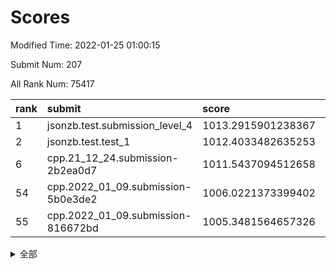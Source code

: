 # Scores

Modified Time: 2022-01-25 01:00:15

Submit Num: 207

All Rank Num: 75417

| rank |               submit               |       score        |       sigma        | pk_num |
| :--- | :--------------------------------- | :----------------- | :----------------- | :----- |
| 1    | jsonzb.test.submission_level_4     | 1013.2915901238367 | 0.8189685152912274 | 1461   |
| 2    | jsonzb.test.test_1                 | 1012.4033482635253 | 0.8041561855862    | 1458   |
| 6    | cpp.21_12_24.submission-2b2ea0d7   | 1011.5437094512658 | 0.7956819802941392 | 1458   |
| 54   | cpp.2022_01_09.submission-5b0e3de2 | 1006.0221373399402 | 0.7294345237990332 | 1456   |
| 55   | cpp.2022_01_09.submission-816672bd | 1005.3481564657326 | 0.7147082494318239 | 1454   |


<details>
<summary>全部</summary>

| rank |                 submit                 |       score        |       sigma        | pk_num |
| :--- | :------------------------------------- | :----------------- | :----------------- | :----- |
| 1    | jsonzb.test.submission_level_4         | 1013.2915901238367 | 0.8189685152912274 | 1461   |
| 2    | jsonzb.test.test_1                     | 1012.4033482635253 | 0.8041561855862    | 1458   |
| 3    | gobigger.level_3.submission_level_3_6  | 1012.1922951966628 | 0.8178248753147286 | 1455   |
| 4    | gobigger.level_3.submission_level_3_1  | 1011.9883093007528 | 0.7911124363135094 | 1462   |
| 5    | gobigger.level_3.submission_level_3_4  | 1011.8714087942739 | 0.7884952391818351 | 1453   |
| 6    | cpp.21_12_24.submission-2b2ea0d7       | 1011.5437094512658 | 0.7956819802941392 | 1458   |
| 7    | gobigger.level_3.submission_level_3_41 | 1011.4745739584879 | 0.7751724063090061 | 1461   |
| 8    | gobigger.level_3.submission_level_3_45 | 1011.3979195823472 | 0.7700664708579659 | 1458   |
| 9    | gobigger.level_3.submission_level_3_38 | 1011.3691909370858 | 0.795735585466856  | 1454   |
| 10   | gobigger.level_3.submission_level_3_29 | 1010.8294130041942 | 0.7796894070161826 | 1455   |
| 11   | gobigger.level_3.submission_level_3_36 | 1010.8258456882979 | 0.7653383805936067 | 1457   |
| 12   | gobigger.level_3.submission_level_3_15 | 1010.7065264170996 | 0.7475939328480545 | 1458   |
| 13   | gobigger.level_3.submission_level_3_28 | 1010.7057802613089 | 0.7860818404028629 | 1460   |
| 14   | gobigger.level_3.submission_level_3_5  | 1010.6983806528251 | 0.7623969722125936 | 1460   |
| 15   | gobigger.level_3.submission_level_3_12 | 1010.5939058314535 | 0.7659119233813888 | 1454   |
| 16   | gobigger.level_3.submission_level_3_2  | 1010.4665931143791 | 0.7689840257961004 | 1455   |
| 17   | gobigger.level_3.submission_level_3_46 | 1010.4207692205863 | 0.7444135273847022 | 1452   |
| 18   | gobigger.level_3.submission_level_3_14 | 1010.3649771077661 | 0.7682811073607716 | 1455   |
| 19   | gobigger.level_3.submission_level_3_47 | 1010.3198662162332 | 0.766637748791554  | 1455   |
| 20   | gobigger.level_3.submission_level_3_27 | 1010.2653666999871 | 0.768781893413543  | 1455   |
| 21   | gobigger.level_3.submission_level_3_21 | 1010.2566101733548 | 0.7650438691429773 | 1458   |
| 22   | gobigger.level_3.submission_level_3_40 | 1010.2186714228881 | 0.7696218890704419 | 1458   |
| 23   | gobigger.level_3.submission_level_3_8  | 1010.2149405720954 | 0.752679207158934  | 1453   |
| 24   | gobigger.level_3.submission_level_3_37 | 1010.2094091844705 | 0.7570217486664174 | 1455   |
| 25   | gobigger.level_3.submission_level_3_34 | 1010.2019219416914 | 0.7687235531177441 | 1455   |
| 26   | gobigger.level_3.submission_level_3_49 | 1010.1761847870878 | 0.7539194789082742 | 1462   |
| 27   | gobigger.level_3.submission_level_3_33 | 1010.1754806032927 | 0.7527492167836269 | 1458   |
| 28   | gobigger.level_3.submission_level_3_35 | 1010.1500082409282 | 0.7517187110618071 | 1460   |
| 29   | gobigger.level_3.submission_level_3_32 | 1010.105102020808  | 0.7548208642905735 | 1457   |
| 30   | gobigger.level_3.submission_level_3_0  | 1009.8864239613766 | 0.7655712464345277 | 1458   |
| 31   | gobigger.level_3.submission_level_3_48 | 1009.8318846720726 | 0.7786763475899079 | 1462   |
| 32   | gobigger.level_3.submission_level_3_44 | 1009.8197361135328 | 0.7493026181249163 | 1459   |
| 33   | gobigger.level_3.submission_level_3_7  | 1009.7381730619528 | 0.7892267534779526 | 1457   |
| 34   | gobigger.level_3.submission_level_3_11 | 1009.7350291904024 | 0.7713684270958296 | 1458   |
| 35   | gobigger.level_3.submission_level_3_26 | 1009.4812818706254 | 0.7471591944679689 | 1453   |
| 36   | gobigger.level_3.submission_level_3_19 | 1009.4627860673809 | 0.749788985400284  | 1457   |
| 37   | gobigger.level_3.submission_level_3_13 | 1009.4311706705867 | 0.7653613766183638 | 1460   |
| 38   | gobigger.level_3.submission_level_3_16 | 1009.4291893426208 | 0.7678850440735868 | 1456   |
| 39   | gobigger.level_3.submission_level_3_17 | 1009.4265844327942 | 0.7497191562131015 | 1456   |
| 40   | gobigger.level_3.submission_level_3_39 | 1009.3658099577326 | 0.756982013848726  | 1462   |
| 41   | gobigger.level_3.submission_level_3_31 | 1009.3379839744634 | 0.7594586765765265 | 1457   |
| 42   | gobigger.level_3.submission_level_3_24 | 1009.2629699577524 | 0.757370113666556  | 1458   |
| 43   | gobigger.level_3.submission_level_3_10 | 1009.251815713487  | 0.7411703133835825 | 1457   |
| 44   | gobigger.level_3.submission_level_3_30 | 1009.2308686644874 | 0.74911316779955   | 1461   |
| 45   | gobigger.level_3.submission_level_3_3  | 1009.2174247041237 | 0.7472774837650749 | 1456   |
| 46   | gobigger.level_3.submission_level_3_42 | 1009.2126370488298 | 0.7451264113092216 | 1462   |
| 47   | gobigger.level_3.submission_level_3_43 | 1009.0786517908053 | 0.7395038358215136 | 1454   |
| 48   | gobigger.level_3.submission_level_3_9  | 1008.8996379052908 | 0.7552942536752191 | 1454   |
| 49   | gobigger.level_3.submission_level_3_23 | 1008.8464089912508 | 0.7813830448550955 | 1461   |
| 50   | gobigger.level_3.submission_level_3_22 | 1008.7820875320692 | 0.7582713500614285 | 1459   |
| 51   | gobigger.level_3.submission_level_3_25 | 1008.4512924357334 | 0.7600686872147469 | 1458   |
| 52   | gobigger.level_3.submission_level_3_20 | 1008.2826539244139 | 0.7585728623202949 | 1457   |
| 53   | gobigger.level_3.submission_level_3_18 | 1007.7782376914048 | 0.7416974986520094 | 1452   |
| 54   | cpp.2022_01_09.submission-5b0e3de2     | 1006.0221373399402 | 0.7294345237990332 | 1456   |
| 55   | cpp.2022_01_09.submission-816672bd     | 1005.3481564657326 | 0.7147082494318239 | 1454   |
| 56   | gobigger.level_1.submission_level_1_32 | 1004.6484347477093 | 0.7280743166506329 | 1453   |
| 57   | gobigger.level_1.submission_level_1_10 | 1004.5876514204446 | 0.723875508131564  | 1455   |
| 58   | gobigger.level_1.submission_level_1_6  | 1004.3329459626561 | 0.7191506719889412 | 1457   |
| 59   | gobigger.level_1.submission_level_1_41 | 1004.2934576160856 | 0.7080382578651746 | 1459   |
| 60   | gobigger.level_1.submission_level_1_23 | 1004.2411283829571 | 0.7331980826540054 | 1459   |
| 61   | gobigger.level_1.submission_level_1_42 | 1004.2012782329122 | 0.7267901472649437 | 1461   |
| 62   | gobigger.level_1.submission_level_1_46 | 1004.0365076147914 | 0.7103817419999205 | 1453   |
| 63   | gobigger.level_1.submission_level_1_8  | 1003.9546929861983 | 0.7150121748544163 | 1460   |
| 64   | gobigger.level_1.submission_level_1_34 | 1003.9189778141298 | 0.7167273399174925 | 1458   |
| 65   | gobigger.level_1.submission_level_1_2  | 1003.9020289395264 | 0.7099569181435275 | 1461   |
| 66   | gobigger.level_1.submission_level_1_36 | 1003.8836029940613 | 0.7138908792392638 | 1454   |
| 67   | gobigger.level_1.submission_level_1_35 | 1003.8631894307287 | 0.7172275701024702 | 1458   |
| 68   | gobigger.level_1.submission_level_1_16 | 1003.71209222838   | 0.7205525368287605 | 1455   |
| 69   | gobigger.level_1.submission_level_1_43 | 1003.7063382794553 | 0.7022804797263101 | 1453   |
| 70   | gobigger.level_1.submission_level_1_19 | 1003.6022954661111 | 0.7270183060904716 | 1463   |
| 71   | gobigger.level_1.submission_level_1_17 | 1003.5264868656125 | 0.7219056309865916 | 1456   |
| 72   | gobigger.level_1.submission_level_1_15 | 1003.4465777178054 | 0.7193034015457399 | 1456   |
| 73   | gobigger.level_1.submission_level_1_20 | 1003.4268695296879 | 0.7151056376529871 | 1450   |
| 74   | gobigger.level_1.submission_level_1_12 | 1003.423228303139  | 0.7034980208770022 | 1458   |
| 75   | gobigger.level_1.submission_level_1_37 | 1003.4225347845455 | 0.7198260937741271 | 1462   |
| 76   | gobigger.level_1.submission_level_1_9  | 1003.4213005293097 | 0.7066548348161034 | 1456   |
| 77   | gobigger.level_1.submission_level_1_45 | 1003.379699500593  | 0.7209981568084642 | 1457   |
| 78   | gobigger.level_1.submission_level_1_38 | 1003.3162164877618 | 0.7250564665450067 | 1461   |
| 79   | gobigger.level_1.submission_level_1_5  | 1003.3156976798944 | 0.7204421831902305 | 1458   |
| 80   | gobigger.level_1.submission_level_1_26 | 1003.214668597142  | 0.7152841644531533 | 1456   |
| 81   | gobigger.level_1.submission_level_1_11 | 1003.2105176335357 | 0.709810683965137  | 1457   |
| 82   | gobigger.level_1.submission_level_1_40 | 1003.1794933857933 | 0.7122635237634957 | 1456   |
| 83   | gobigger.level_1.submission_level_1_4  | 1003.1063495384982 | 0.7127482457133111 | 1458   |
| 84   | gobigger.level_1.submission_level_1_25 | 1003.0621248492812 | 0.7167642914807473 | 1457   |
| 85   | gobigger.level_1.submission_level_1_48 | 1003.0534358664087 | 0.7112146617611582 | 1460   |
| 86   | gobigger.level_1.submission_level_1_28 | 1003.0412626275341 | 0.7029996543335842 | 1461   |
| 87   | gobigger.level_1.submission_level_1_39 | 1003.0063279525168 | 0.7167668935701674 | 1462   |
| 88   | gobigger.level_1.submission_level_1_18 | 1002.9974481403315 | 0.725549217731038  | 1457   |
| 89   | gobigger.level_1.submission_level_1_29 | 1002.9333187408644 | 0.714293369146664  | 1457   |
| 90   | gobigger.level_1.submission_level_1_22 | 1002.6482566429435 | 0.720223414698701  | 1454   |
| 91   | gobigger.level_1.submission_level_1_13 | 1002.6291682084953 | 0.7207826342293336 | 1455   |
| 92   | gobigger.level_1.submission_level_1_1  | 1002.595467807554  | 0.7088968796764257 | 1460   |
| 93   | gobigger.level_1.submission_level_1_7  | 1002.5634682810344 | 0.7154561271164721 | 1453   |
| 94   | gobigger.level_1.submission_level_1_24 | 1002.5554717046994 | 0.7230534944443208 | 1457   |
| 95   | gobigger.level_1.submission_level_1_0  | 1002.3507693899874 | 0.7159324073435267 | 1457   |
| 96   | gobigger.level_1.submission_level_1_3  | 1002.3433757389436 | 0.7258500756919484 | 1461   |
| 97   | gobigger.level_1.submission_level_1_30 | 1002.2055367733366 | 0.7132421721342639 | 1455   |
| 98   | gobigger.level_1.submission_level_1_14 | 1002.1914272117481 | 0.7008063327097513 | 1459   |
| 99   | gobigger.level_1.submission_level_1_49 | 1002.1331545101172 | 0.7065685304623648 | 1459   |
| 100  | gobigger.level_1.submission_level_1_47 | 1002.1052993659467 | 0.7176163565423628 | 1455   |
| 101  | gobigger.level_1.submission_level_1_31 | 1002.074294823897  | 0.7139736695311539 | 1453   |
| 102  | gobigger.level_1.submission_level_1_27 | 1002.0272514408161 | 0.7040740445835689 | 1457   |
| 103  | gobigger.level_1.submission_level_1_33 | 1001.9351718877956 | 0.7185233461676089 | 1455   |
| 104  | gobigger.level_1.submission_level_1_44 | 1001.9063587649333 | 0.708618704590705  | 1457   |
| 105  | gobigger.level_1.submission_level_1_21 | 1001.7892909227547 | 0.7187941414297339 | 1453   |
| 106  | gobigger.random.submission_random_48   | 997.4699251042271  | 0.7117774635375018 | 1455   |
| 107  | gobigger.random.submission_random_19   | 997.3425411683628  | 0.716309926564549  | 1462   |
| 108  | gobigger.random.submission_random_1    | 997.2047215679804  | 0.7199165202791248 | 1459   |
| 109  | gobigger.random.submission_random_8    | 996.7945232421887  | 0.7118455333567302 | 1461   |
| 110  | gobigger.random.submission_random_33   | 996.7891531800839  | 0.7048081549860737 | 1458   |
| 111  | gobigger.random.submission_random_43   | 996.7632891703827  | 0.7169832914336098 | 1460   |
| 112  | gobigger.random.submission_random_45   | 996.750864382743   | 0.7072776255385413 | 1462   |
| 113  | gobigger.random.submission_random_42   | 996.7017216815458  | 0.7035542029851803 | 1459   |
| 114  | gobigger.random.submission_random_47   | 996.4951415009939  | 0.7144222973496616 | 1454   |
| 115  | gobigger.random.submission_random_20   | 996.4920776476665  | 0.7035261683944741 | 1457   |
| 116  | gobigger.random.submission_random_24   | 996.4890440531854  | 0.7072470788154741 | 1453   |
| 117  | gobigger.random.submission_random_46   | 996.419343747828   | 0.7070810982715839 | 1460   |
| 118  | gobigger.random.submission_random_23   | 996.365549435623   | 0.7122152067924125 | 1455   |
| 119  | gobigger.random.submission_random_4    | 996.3300159976396  | 0.7134045500216561 | 1461   |
| 120  | gobigger.random.submission_random_14   | 996.2948293014276  | 0.6981460453126455 | 1461   |
| 121  | gobigger.random.submission_random_6    | 996.2431593724731  | 0.7077622875460973 | 1459   |
| 122  | gobigger.random.submission_random_44   | 996.2061098843628  | 0.7133448813256782 | 1462   |
| 123  | gobigger.random.submission_random_36   | 996.1600340717616  | 0.7124021397035663 | 1455   |
| 124  | gobigger.random.submission_random_17   | 996.1583221653169  | 0.7259628987024753 | 1452   |
| 125  | gobigger.random.submission_random_21   | 996.1537996633865  | 0.7188084661041884 | 1452   |
| 126  | gobigger.random.submission_random_5    | 996.1206112869386  | 0.7161572658782442 | 1455   |
| 127  | gobigger.random.submission_random_26   | 996.1006084202689  | 0.7036043581637305 | 1460   |
| 128  | gobigger.random.submission_random_28   | 996.0738759656457  | 0.710579640208066  | 1454   |
| 129  | gobigger.random.submission_random_18   | 996.0608792340882  | 0.7186550050094247 | 1457   |
| 130  | gobigger.random.submission_random_40   | 996.0147592682731  | 0.7125659829668765 | 1460   |
| 131  | gobigger.random.submission_random_25   | 995.9877423378508  | 0.7067674151404123 | 1460   |
| 132  | gobigger.random.submission_random_7    | 995.9730396894896  | 0.7150783023175346 | 1456   |
| 133  | gobigger.random.submission_random_13   | 995.8987076431371  | 0.7271788640656492 | 1459   |
| 134  | gobigger.random.submission_random_32   | 995.8332490486395  | 0.7169022736050487 | 1455   |
| 135  | gobigger.random.submission_random_3    | 995.6486325063489  | 0.7172026593547959 | 1457   |
| 136  | gobigger.random.submission_random_30   | 995.617145088243   | 0.698533873877545  | 1457   |
| 137  | gobigger.random.submission_random_27   | 995.5956782553587  | 0.7148834048858259 | 1462   |
| 138  | gobigger.random.submission_random_16   | 995.5416581476142  | 0.7181312917265841 | 1457   |
| 139  | gobigger.random.submission_random_29   | 995.5011641958091  | 0.7048127414845975 | 1459   |
| 140  | gobigger.random.submission_random_22   | 995.4984477923982  | 0.7170394479897682 | 1454   |
| 141  | gobigger.random.submission_random_31   | 995.4315593927867  | 0.706292321121747  | 1457   |
| 142  | gobigger.random.submission_random_0    | 995.3582458396766  | 0.7231849744162032 | 1460   |
| 143  | gobigger.random.submission_random_35   | 995.3511962841347  | 0.7096106424058366 | 1451   |
| 144  | gobigger.random.submission_random_41   | 995.2447419762558  | 0.7020717307653366 | 1456   |
| 145  | gobigger.random.submission_random_34   | 995.2203813139103  | 0.7195867352177577 | 1458   |
| 146  | gobigger.random.submission_random_39   | 995.2139574681013  | 0.7206863462201837 | 1455   |
| 147  | gobigger.random.submission_random_37   | 995.2076431677295  | 0.7169617143437464 | 1460   |
| 148  | gobigger.random.submission_random_12   | 995.1537321646264  | 0.7108188853980946 | 1457   |
| 149  | gobigger.random.submission_random_38   | 994.9805766331799  | 0.7070896596434962 | 1460   |
| 150  | gobigger.random.submission_random_15   | 994.881091551887   | 0.7161052950817205 | 1455   |
| 151  | gobigger.random.submission_random_11   | 994.8366466207082  | 0.7215917761065328 | 1455   |
| 152  | gobigger.random.submission_random_49   | 994.8157162479698  | 0.7081769810641867 | 1455   |
| 153  | gobigger.random.submission_random_9    | 994.7650822012112  | 0.7321932403549337 | 1460   |
| 154  | gobigger.level_2.submission_level_2_32 | 994.4762928657669  | 0.7221054169732447 | 1457   |
| 155  | gobigger.random.submission_random_2    | 994.4575503827724  | 0.7175331066677574 | 1460   |
| 156  | gobigger.random.submission_random_10   | 994.2967764904562  | 0.7114230357737161 | 1456   |
| 157  | gobigger.level_2.submission_level_2_25 | 993.9648291935375  | 0.7296224478260356 | 1455   |
| 158  | gobigger.level_2.submission_level_2_13 | 993.6982695045208  | 0.7434614709345567 | 1455   |
| 159  | gobigger.level_2.submission_level_2_10 | 993.6211441797363  | 0.7496968889025352 | 1460   |
| 160  | gobigger.level_2.submission_level_2_49 | 993.4160106585443  | 0.738212373249615  | 1459   |
| 161  | gobigger.level_2.submission_level_2_22 | 993.3932745015128  | 0.7377823796140345 | 1462   |
| 162  | gobigger.level_2.submission_level_2_6  | 993.3733209189054  | 0.7351226613162735 | 1457   |
| 163  | gobigger.level_2.submission_level_2_5  | 993.3567981651985  | 0.7242615082372623 | 1457   |
| 164  | gobigger.level_2.submission_level_2_41 | 993.3315974684028  | 0.7410069201873094 | 1458   |
| 165  | gobigger.level_2.submission_level_2_21 | 992.9100173086754  | 0.7240481739805809 | 1456   |
| 166  | gobigger.level_2.submission_level_2_47 | 992.8779950118651  | 0.7388528117214388 | 1455   |
| 167  | gobigger.level_2.submission_level_2_9  | 992.7338707931277  | 0.7315824299115626 | 1457   |
| 168  | gobigger.level_2.submission_level_2_23 | 992.7193339381852  | 0.7567192293083778 | 1461   |
| 169  | gobigger.level_2.submission_level_2_30 | 992.6739436938982  | 0.7351092473352699 | 1456   |
| 170  | gobigger.level_2.submission_level_2_40 | 992.5953533019147  | 0.7452966335586964 | 1456   |
| 171  | gobigger.level_2.submission_level_2_31 | 992.4940700152434  | 0.7423961846539805 | 1459   |
| 172  | gobigger.level_2.submission_level_2_46 | 992.4837781081646  | 0.7620766362054656 | 1455   |
| 173  | gobigger.level_2.submission_level_2_36 | 992.3701038621845  | 0.748336033528721  | 1457   |
| 174  | gobigger.level_2.submission_level_2_37 | 992.2805166426612  | 0.7391099313947669 | 1464   |
| 175  | gobigger.level_2.submission_level_2_19 | 992.2777931987604  | 0.7456688139672888 | 1453   |
| 176  | gobigger.level_2.submission_level_2_34 | 992.2504024625198  | 0.7588506954810649 | 1459   |
| 177  | gobigger.level_2.submission_level_2_17 | 992.1606837187559  | 0.7278578786271507 | 1457   |
| 178  | gobigger.level_2.submission_level_2_26 | 992.1352714005741  | 0.7295955519805347 | 1461   |
| 179  | gobigger.level_2.submission_level_2_2  | 992.103907468623   | 0.734230463363417  | 1451   |
| 180  | gobigger.level_2.submission_level_2_12 | 992.0472863402969  | 0.7511534998380089 | 1460   |
| 181  | gobigger.level_2.submission_level_2_45 | 991.9749213596491  | 0.7392084064647724 | 1461   |
| 182  | gobigger.level_2.submission_level_2_42 | 991.9106862960323  | 0.753695885774019  | 1461   |
| 183  | gobigger.level_2.submission_level_2_0  | 991.8526850139602  | 0.7380853718156465 | 1456   |
| 184  | gobigger.level_2.submission_level_2_44 | 991.8218954671693  | 0.7368331819365027 | 1459   |
| 185  | gobigger.level_2.submission_level_2_43 | 991.8188179706082  | 0.752969315257722  | 1456   |
| 186  | gobigger.level_2.submission_level_2_35 | 991.8008193479977  | 0.7379300392902866 | 1457   |
| 187  | gobigger.level_2.submission_level_2_3  | 991.7726103388621  | 0.7557877463611016 | 1455   |
| 188  | gobigger.level_2.submission_level_2_33 | 991.7322609163684  | 0.7611472318778276 | 1456   |
| 189  | gobigger.level_2.submission_level_2_4  | 991.7079675062603  | 0.7596666571001004 | 1459   |
| 190  | gobigger.level_2.submission_level_2_29 | 991.6248272233306  | 0.7633762553900968 | 1457   |
| 191  | gobigger.level_2.submission_level_2_39 | 991.3235223807579  | 0.7513102456423096 | 1460   |
| 192  | gobigger.level_2.submission_level_2_48 | 991.2167693784882  | 0.7547377471245973 | 1460   |
| 193  | gobigger.level_2.submission_level_2_38 | 991.1683596785653  | 0.7555594146563431 | 1460   |
| 194  | gobigger.level_2.submission_level_2_24 | 991.1504050619193  | 0.7455667596213255 | 1460   |
| 195  | gobigger.level_2.submission_level_2_8  | 991.1234934819369  | 0.754687078651773  | 1457   |
| 196  | gobigger.level_2.submission_level_2_18 | 991.0883934320038  | 0.7517436245151795 | 1456   |
| 197  | gobigger.level_2.submission_level_2_1  | 990.983343344037   | 0.7451209140659139 | 1451   |
| 198  | gobigger.level_2.submission_level_2_28 | 990.9169329230327  | 0.7712106539679956 | 1457   |
| 199  | gobigger.level_2.submission_level_2_15 | 990.6947314270808  | 0.7482630035666922 | 1453   |
| 200  | gobigger.level_2.submission_level_2_20 | 990.4685236373181  | 0.774516968596034  | 1461   |
| 201  | gobigger.level_2.submission_level_2_27 | 990.4090836740803  | 0.7703925371017677 | 1453   |
| 202  | gobigger.level_2.submission_level_2_7  | 989.9974093067126  | 0.7541734197336808 | 1458   |
| 203  | gobigger.level_2.submission_level_2_11 | 989.9271620945683  | 0.7498264342985209 | 1460   |
| 204  | gobigger.level_2.submission_level_2_14 | 989.8771532323789  | 0.7573551555264584 | 1455   |
| 205  | gobigger.level_2.submission_level_2_16 | 989.604191986426   | 0.7729830133581603 | 1461   |
| 206  | gobigger.none.submission_none_0        | 978.241854107221   | 1.4066749238021974 | 1462   |
| 207  | gobigger.none.submission_none_1        | 976.2898692426407  | 1.376778593947595  | 1459   |

</details>